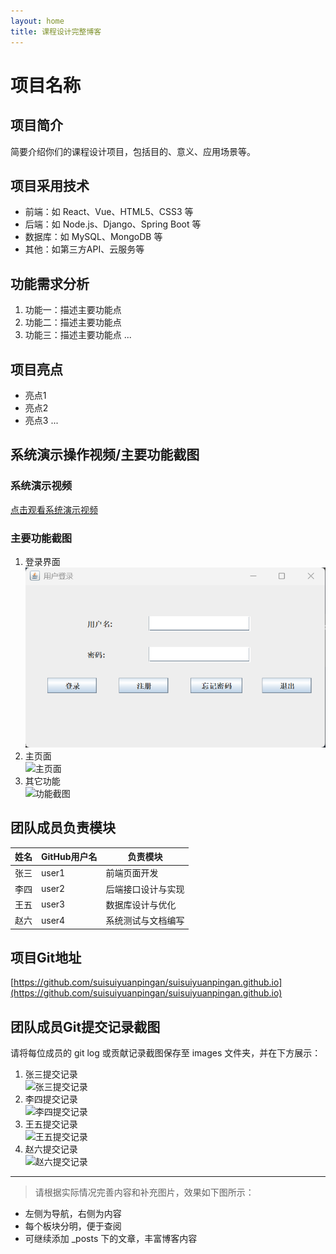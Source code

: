 ```yaml
---
layout: home
title: 课程设计完整博客
---
```


# 项目名称

## 项目简介
简要介绍你们的课程设计项目，包括目的、意义、应用场景等。

## 项目采用技术
- 前端：如 React、Vue、HTML5、CSS3 等
- 后端：如 Node.js、Django、Spring Boot 等
- 数据库：如 MySQL、MongoDB 等
- 其他：如第三方API、云服务等

## 功能需求分析
1. 功能一：描述主要功能点
2. 功能二：描述主要功能点
3. 功能三：描述主要功能点
...

## 项目亮点
- 亮点1
- 亮点2
- 亮点3
...

## 系统演示操作视频/主要功能截图

### 系统演示视频
[点击观看系统演示视频](https://your-video-link.com)

### 主要功能截图
1. 登录界面  
   ![登录界面](images/login.png)
2. 主页面  
   ![主页面](images/main.png)
3. 其它功能  
   ![功能截图](images/feature.png)

## 团队成员负责模块

| 姓名 | GitHub用户名 | 负责模块           |
|------|--------------|--------------------|
| 张三 | user1        | 前端页面开发        |
| 李四 | user2        | 后端接口设计与实现   |
| 王五 | user3        | 数据库设计与优化     |
| 赵六 | user4        | 系统测试与文档编写   |

## 项目Git地址
[https://github.com/suisuiyuanpingan/suisuiyuanpingan.github.io](https://github.com/suisuiyuanpingan/suisuiyuanpingan.github.io)

## 团队成员Git提交记录截图
请将每位成员的 git log 或贡献记录截图保存至 images 文件夹，并在下方展示：

1. 张三提交记录  
   ![张三提交记录](images/zs_commit.png)
2. 李四提交记录  
   ![李四提交记录](images/ls_commit.png)
3. 王五提交记录  
   ![王五提交记录](images/ww_commit.png)
4. 赵六提交记录  
   ![赵六提交记录](images/zl_commit.png)

---

> 请根据实际情况完善内容和补充图片，效果如下图所示：

- 左侧为导航，右侧为内容
- 每个板块分明，便于查阅
- 可继续添加 _posts 下的文章，丰富博客内容
